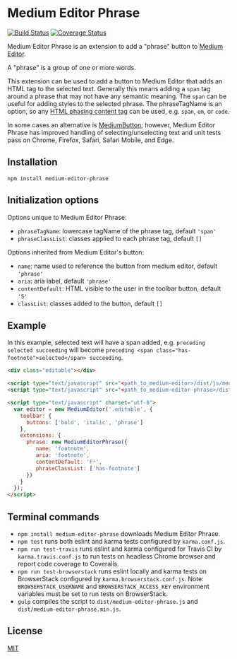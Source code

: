 # Medium Editor Phrase

[![Build Status](https://travis-ci.org/nymag/medium-editor-phrase.svg)](https://travis-ci.org/nymag/medium-editor-phrase)
[![Coverage Status](https://coveralls.io/repos/nymag/medium-editor-phrase/badge.svg?branch=master)](https://coveralls.io/r/nymag/medium-editor-phrase?branch=master)

Medium Editor Phrase is an extension to add a "phrase" button to [Medium Editor](https://github.com/yabwe/medium-editor).

A "phrase" is a group of one or more words.

This extension can be used to add a button to Medium Editor that adds an HTML tag to the selected text. Generally this means adding a `span` tag around a phrase that may not have any semantic meaning. The `span` can be useful for adding styles to the selected phrase. The phraseTagName is an option, so any [HTML phasing content tag](https://developer.mozilla.org/en-US/docs/Web/Guide/HTML/Content_categories#Phrasing_content) can be used, e.g. `span`, `em`, or `code`.

In some cases an alternative is [MediumButton](https://github.com/arcs-/MediumButton); however, Medium Editor Phrase has improved handling of selecting/unselecting text and unit tests pass on Chrome, Firefox, Safari, Safari Mobile, and Edge.

## Installation

```
npm install medium-editor-phrase
```


## Initialization options

Options unique to Medium Editor Phrase:

* `phraseTagName`: lowercase tagName of the phrase tag, default `'span'`
* `phraseClassList`: classes applied to each phrase tag, default `[]`

Options inherited from Medium Editor's button:

* `name`: name used to reference the button from medium editor, default `'phrase'`
* `aria`: aria label, default `'phrase'`
* `contentDefault`: HTML visible to the user in the toolbar button, default `'S'`
* `classList`: classes added to the button, default `[]`


## Example

In this example, selected text will have a span added, 
e.g. `preceding selected succeeding` will become `preceding <span class="has-footnote">selected</span> succeeding`.

```html
<div class="editable"></div>

<script type="text/javascript" src="<path_to_medium-editor>/dist/js/medium-editor.js"></script>
<script type="text/javascript" src="<path_to_medium-editor-phrase>/dist/medium-editor-phrase.js"></script>

<script type="text/javascript" charset="utf-8">
  var editor = new MediumEditor('.editable', {
    toolbar: {
      buttons: ['bold', 'italic', 'phrase']
    },
    extensions: {
      phrase: new MediumEditorPhrase({
         name: 'footnote',
         aria: 'footnote',
         contentDefault: 'F¹',
         phraseClassList: ['has-footnote']
      })
    }
  });
</script>
```


## Terminal commands
* `npm install medium-editor-phrase` downloads Medium Editor Phrase.
* `npm test` runs both eslint and karma tests configured by `karma.conf.js`.
* `npm run test-travis` runs eslint and karma configured for Travis CI by `karma.travis.conf.js` to run tests on headless Chrome browser and report code coverage to Coveralls.
* `npm run test-browserstack` runs eslint locally and karma tests on BrowserStack configured by `karma.browserstack.conf.js`. Note: `BROWSERSTACK_USERNAME` and `BROWSERSTACK_ACCESS_KEY` environment variables must be set to run tests on BrowserStack.
* `gulp` compiles the script to `dist/medium-editor-phrase.js` and `dist/medium-editor-phrase.min.js`.


## License

[MIT](https://github.com/nymag/medium-editor-phrase/blob/master/LICENSE)
